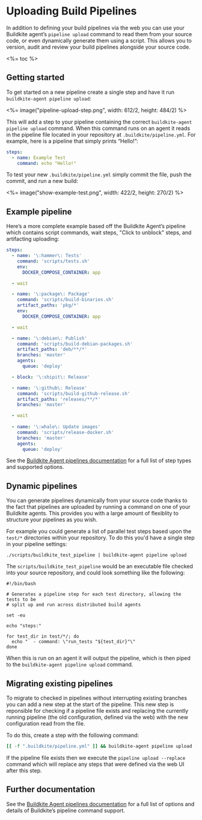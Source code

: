 # Uploading Build Pipelines

In addition to defining your build pipelines via the web you can use your Buildkite agent’s `pipeline upload` command to read them from your source code, or even dynamically generate them using a script. This allows you to version, audit and review your build pipelines alongside your source code.

<%= toc %>

## Getting started

To get started on a new pipeline create a single step and have it run `buildkite-agent pipeline upload`:

<%= image("pipeline-upload-step.png", width: 612/2, height: 484/2) %>

This will add a step to your pipeline containing the correct `buildkite-agent pipeline upload` command. When this command runs on an agent it reads in the pipeline file located in your repository at `.buildkite/pipeline.yml`. For example, here is a pipeline that simply prints “Hello!”:

```yml
steps:
  - name: Example Test
    command: echo "Hello!"
```

To test your new `.buildkite/pipeline.yml` simply commit the file, push the commit, and run a new build:

<%= image("show-example-test.png", width: 422/2, height: 270/2) %>

## Example pipeline

Here’s a more complete example based off the Buildkite Agent’s pipeline which contains script commands, wait steps, "Click to unblock" steps, and artifacting uploading:

```yaml
steps:
  - name: '\:hammer\: Tests'
    command: 'scripts/tests.sh'
    env:
      DOCKER_COMPOSE_CONTAINER: app

  - wait

  - name: '\:package\: Package'
    command: 'scripts/build-binaries.sh'
    artifact_paths: 'pkg/*'
    env:
      DOCKER_COMPOSE_CONTAINER: app

  - wait

  - name: '\:debian\: Publish'
    command: 'scripts/build-debian-packages.sh'
    artifact_paths: 'deb/**/*'
    branches: 'master'
    agents:
      queue: 'deploy'

  - block: '\:shipit\: Release'

  - name: '\:github\: Release'
    command: 'scripts/build-github-release.sh'
    artifact_paths: 'releases/**/*'
    branches: 'master'

  - wait
  
  - name: '\:whale\: Update images'
    command: 'scripts/release-docker.sh'
    branches: 'master'
    agents:
      queue: 'deploy'
```

See the [Buildkite Agent pipelines documentation](/docs/agent/build-pipelines) for a full list of step types and supported options.

## Dynamic pipelines

You can generate pipelines dynamically from your source code thanks to the fact that pipelines are uploaded by running a command on one of your Buildkite agents. This provides you with a large amount of flexiblity to structure your pipelines as you wish.

For example you could generate a list of parallel test steps based upon the `test/*` directories within your repository. To do this you'd have a single step in your pipeline settings:

```
./scripts/buildkite_test_pipeline | buildkite-agent pipeline upload
```

The `scripts/buildkite_test_pipeline` would be an executable file checked into your source repository, and could look something like the following:

```
#!/bin/bash

# Generates a pipeline step for each test directory, allowing the tests to be
# split up and run across distributed build agents

set -eu

echo "steps:"

for test_dir in test/*/; do
  echo "  - command: \"run_tests "${test_dir}"\"
done
```

When this is run on an agent it will output the pipeline, which is then piped to the `buildkite-agent pipeline upload` command.

## Migrating existing pipelines

To migrate to checked in pipelines without interrupting existing branches you can add a new step at the start of the pipeline. This new step is reponsible for checking if a pipeline file exists and replacing the currently running pipeline (the old configuration, defined via the web) with the new configuration read from the file.

To do this, create a step with the following command:

```bash
[[ -f ".buildkite/pipeline.yml" ]] && buildkite-agent pipeline upload --replace || true
```

If the pipeline file exists then we execute the `pipeline upload --replace` command which will replace any steps that were defined via the web UI after this step.

## Further documentation

See the [Buildkite Agent pipelines documentation](/docs/agent/build-pipelines) for a full list of options and details of Buildkite’s pipeline command support.
